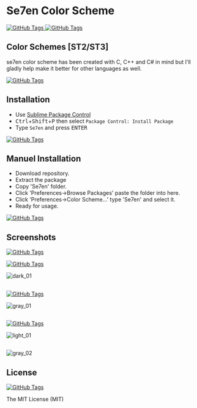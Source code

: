# Se7en Color Scheme
[![GitHub Tags](https://img.shields.io/badge/version-1.0.0-brightgreen.svg)
](https://github.com/csknklc/Se7en)
[![GitHub Tags](https://img.shields.io/badge/sublime--text-3-red.svg)
](https://github.com/csknklc/Se7en)

## Color Schemes [ST2/ST3]
se7en color scheme has been created with C, C++ and C# in mind but I'll gladly help make it better for other languages as well.

[![GitHub Tags](https://img.shields.io/badge/coverage-C%2FC%2B%2B-blue.svg)
](https://github.com/csknklc/Se7en)

## Installation

* Use [Sublime Package Control](http://wbond.net/sublime_packages/package_control "Sublime Package Control")
* <kbd>Ctrl</kbd>+<kbd>Shift</kbd>+<kbd>P</kbd> then select `Package Control: Install Package`
* Type `Se7en` and press <kbd>ENTER</kbd>

[![GitHub Tags](https://img.shields.io/badge/status-available-brightgreen.svg)
](https://github.com/csknklc/Se7en)

## Manuel Installation
* Download repository.
* Extract the package
* Copy 'Se7en' folder.
* Click 'Preferences->Browse Packages' paste the folder into here. 
* Click 'Preferences->Color Scheme...' type 'Se7en' and select it. 
* Ready for usage.

[![GitHub Tags](https://img.shields.io/badge/status-available-brightgreen.svg)
](https://github.com/csknklc/Se7en)

## Screenshots

[![GitHub Tags](https://img.shields.io/badge/theme-Material-orange.svg)
](http://equinsuocha.io/material-theme/#/default)

[![GitHub Tags](https://img.shields.io/badge/color-dark-010101.svg)
](https://github.com/csknklc/Se7en)

![dark_01](https://user-images.githubusercontent.com/22396814/33724420-729cd44a-db80-11e7-923f-0ee32e8d4109.png)

##

[![GitHub Tags](https://img.shields.io/badge/color-gray-lightgrey.svg)
](https://github.com/csknklc/Se7en)

![gray_01](https://user-images.githubusercontent.com/22396814/33724459-81d33cec-db80-11e7-8af6-19aedceeaa12.png)

##

[![GitHub Tags](https://img.shields.io/badge/color-light-blue.svg)
](https://github.com/csknklc/Se7en)

![light_01](https://user-images.githubusercontent.com/22396814/33724472-8e4e2482-db80-11e7-87ab-745939b4f768.png)

##

![gray_02](https://user-images.githubusercontent.com/22396814/33724580-d877e61a-db80-11e7-965f-efaf334c56fe.png)

## License

[![GitHub Tags](https://img.shields.io/apm/l/vim-mode.svg)
](https://github.com/csknklc/Se7en)

The MIT License (MIT)
